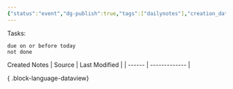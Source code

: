 ```yaml
---
{"status":"event","dg-publish":true,"tags":["dailynotes"],"creation_date":"<% tp.file.creation_date() %>","permalink":"/templates/daily-note-template/","dgPassFrontmatter":true}
---
```



Tasks:
```tasks
due on or before today
not done
```

Created Notes
| Source | Last Modified |
| ------ | ------------- |

{ .block-language-dataview}

